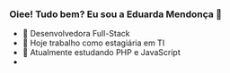 ### Oiee! Tudo bem? Eu sou a Eduarda Mendonça 👋

- 🔭 Desenvolvedora Full-Stack
- 🌱 Hoje trabalho como estagiária em TI
- 👯 Atualmente estudando PHP e JavaScript
- 


